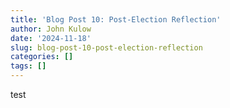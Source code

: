 ```yaml
---
title: 'Blog Post 10: Post-Election Reflection'
author: John Kulow
date: '2024-11-18'
slug: blog-post-10-post-election-reflection
categories: []
tags: []
---
```


test








